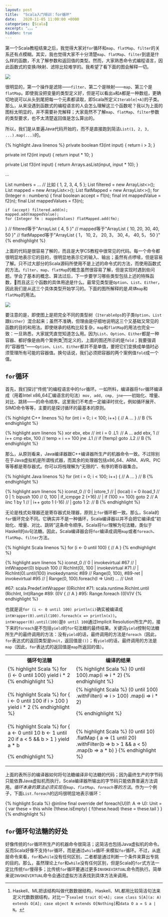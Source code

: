 ```yaml
---
layout: post
title:  "Scala入门培训：for循环"
date:   2020-11-05 11:00:00 +0000
categories: [Scala]
excerpt: "。。。"
hidden: true
---
```


第一个Scala教程结束之后，我觉得大家对`for`循环和`map`、`flatMap`、`filter`的关系还有点模糊。其实，我也觉得大家不十分清楚`map`、`flatMap`、`filter`到底是什么样的函数，不太了解参数和返回值的类型。然而，大家熟悉命令式编程语言，因此函数式的变换/映射、滤除比较难学的。我希望了看下面的图会解释一切。

![](/assets/2020-11-20-scalatraining2/fmfm.png)

很明显的，第一个操作是滤除——`filter`、第二个是映射——`map`、第三个是`flatMap`。即使我没把变量的类型定义好，但是可以看出`a`和`A`都是一种数组，更确切地说可以从头到尾把每一个元素都读取，即Scala所定义`Iterable[+A]`的子类。那么，从来没遇到函数式的编程语言的人会怎么理解这三个函数呢？我以为上面的图标太明显的，并不需要补充解释；大家竟然不了解`map`、`flatMap`、`filter`参数的类型要求，也不太清楚返回值是怎么算出的。

所以，我们是从普遍Java代码开始的，而不是直接跑到简洁`List(1, 2, 3, ...).map(...)`的。

{% highlight Java linenos %}
private boolean f3(int input) {
    return i > 3;
}

private int f2(int input) {
    return input * 10;
}

private List<Integer> f3(int input) {
    return Arrays.asList(input, input * 10);
}

...

List<Integer> numbers    = ... // 比如 { 1, 2, 3, 4, 5 };
List<Integer> filtered   = new ArrayList<>();
List<Integer> mapped     = new ArrayList<>();
List<Integer> flatMapped = new ArrayList<>();
for (Integer n : numbers) {
    final boolean accept             = f1(n);
    final int mappedValue            = f2(n);
    final List<Integer> mappedValues = f3(n);

    if (accept) filtered.add(n);
    mapped.add(mappedValue);
    for (Integer fm : mappedValues) flatMapped.add(fm);
}
// filtered等于"ArrayList { 4, 5 }"
// mapped等于"ArrayList { 10, 20, 30, 40, 50 }"
// flatMapped等于"ArrayList { 1， 10, 2， 20, 3， 30, 4， 40, 5， 50 }"
{% endhighlight %}

上面的代码是很容易了解的，而且是大学CS教程中很常见的代码。每一个命令都很明显地表示它的目的，很明显地表示它的输入、输出；虽然有点啰嗦，但是容易了解。只不过大部分的Scala源码所使用不是上述的命令式的方法，而使用函数式的方法。`filter`、`map`、`flatMap`的概念虽然很容易了解，但是实现时遇到些问题。学会了基本的概念、算法过后，下一步要学习哪些类型包括上述的特殊函数，而且这三个函数的具体用途是什么。最常见类型是`Option`、`List`、`Either`，因此我们是从这三个具体类型开始学习的。下面的图所解释的是*具体*`map`和`flatMap`的用法。

![](/assets/2020-11-20-scalatraining2/fmfmt.png)

要注意的是，即使图上是把完全不同的类型树（`IterableOps`的子类`Option`、`List`跟`Either`）混合起来；虽然不准确，但理由是仔细地说明这三个又基础又常见的函数的目的和用法。即使继承的结构比较复杂，`map`和`flatMap`的用法也完全一致：一旦熟悉，大家就凭直觉知道怎么用。因为`List`、`Option`、`Either`都是一种容器、都好像是由两个案例类[^1]而定义的，上面的图还所示的是`fold`；我要强调的“容器性“——`Option`、`List`、`Either`都并不是单值，要把它们变换成单值时必须管理所有可能的容器值。换句话说，我们必须把容器的两个案例值`fold`成一个值。

## `for`循环
首先，我们探讨“传统”的编程语言中的`for`循环。一如所料，编译器将`for`循环编译成（用着Intel x86_64汇编语言的句法）`mov, add, cmp, jne`——初始化、增量、对比、跳转——的命令顺序。这里我们不考虑一定编译时优化，例如循环展开、SIMD命令等等，主要的是探讨循环的最基本的原则。

{% highlight C++ linenos %}
for (int i = 0; i < 100; i++) {
    // A
    ...
} 
// B
{% endhighlight %}

{% highlight asm linenos %}
    xor     ebx, ebx    // int i = 0
.L1:                        // A
    ...
    add     ebx, 1      // i++
    cmp     ebx, 100    // temp = i == 100
    jne     .L1         // if (!temp) goto .L2
// B
{% endhighlight %}

那么，从原则看来，Java编译器跟C++编译器所生产的机器命令一致。不过除别在于Java虚拟机是所谓栈式器，而其余的处理器包括x86_64、ARM、AVR、PIC等等都是寄存器式。你可以将栈理解为“无限的”、有序的寄存器集合。

{% highlight Java linenos %}
for (int i = 0; i < 100; i++) {
    // A
    ...
} 
// B
{% endhighlight %}

{% highlight asm linenos %}
    iconst_0            // 0                        | 
    istore_1            //                          | (local) i = 0
    iload_1             // 0                        | 
1:
    bipush 100          // 0, 100                   |
    if_icmpge 2 (+16)   //                          | if (100 >= 100) goto 2
    // A
    iinc 1 by 1         //                          | i++
    goto 1 (-16)        //                          | goto 1
2:  // B
{% endhighlight %}


<!--
{% highlight Rust linenos %}
for i in 0..100 {
    // A
    ...
}
{% endhighlight %}

{% highlight asm linenos %}
        xor     ebp, ebp            // i = 0
.L2:
        // A
        ...
        add     ebp, 1              // i++
        cmp     ebp, 100            // temp = i == 100
        jne     .L2                 // if (!temp) goto .L2
// B
{% endhighlight %}

{% highlight Rust linenos %}
for i in 0..<100 {
    // A
    ...
}
// B
{% endhighlight %}

{% highlight asm linenos %}
        xor     r12d, r12d          // i = 0
.L2:
        // A
        lea     r12, [r12 + 1]      // i++
        cmp     r12, 100            // temp = i == 100
        jne     .L2                 // if (!temp) goto .L2
// B
{% endhighlight %}
-->

无论是栈式处理器还是寄存器式处理器，原则上`for`循环都一致。那么，Scala的`for`循环完全不同。它确实并不是一种循环，Scala编译器以并不会把它编译成“初始化、增量、对比、跳转”这条命令顺序。Scala将`for`理解为句法糖，类似于Haskell的`do`句法糖。因此，Scala编译器会将`for`编译成调用`map`或者`foreach`、`flatMap`、`filter`方法。

{% highlight Scala linenos %}
for (i <- 0 until 100) {
  // A
}
{% endhighlight %}

{% highlight asm linenos %}
    iconst_0            // 0                        |
    invokevirtual #67   //                          | intWrapper(0)
    bipush 100          // RichInt(0), 100          |
    invokevirtual #71   //                          | RichInt(0).until(100)
    invokedynamic #89   // Range(0, 100), #89-ret   |
    invokevirtual #95   //                          | Range(0, 100).foreach(I => Unit)
    ...                 // Unit

#67: scala.Predef.intWrapper (I)RichInt
#71: scala.runtime.RichInt.until (RichInt, Int)Range
#89: <anonymous> (I)V { // A }
#95: Range.foreach ((I)V)V
{% endhighlight %}

也就是说`for (i <- 0 until 100) println(i)`确实被编译成`intWrapper(0).until(100).foreach(x => println(x))`。`intWrapper(0).until(100)`是`0 until 100`通过Implicit Resolution所生产的，接下来的`foreach`是不包括`yield`的`for`句法糖的最终结果。关键词`yield`控制句法糖所生产的最终调用的方法：没有`yield`的话，最终调用的方法是`foreach`（因此，`for`表达式的返回类型是`Unit`，返回值是`()`）；有`yield`的话，最终调用的方法是`map`（因此，`for`表达式的返回值是`map`所返回的值）。

<table class="rouge-table">
<tr>
    <th>循环句法糖</th>
    <th>编译的结果</th>
</tr>
<tr>
    <td>
{% highlight Scala %}
for (i <- 0 until 100) yield i * 2
{% endhighlight %}
    </td>
    <td>
{% highlight Scala %}
(0 until 100).map(i => i * 2)
{% endhighlight %}
    </td>
</tr>
<tr>
    <td>
{% highlight Scala %}
for {
  i <- 0 until 100
  if i > 100
} yield i * 2
{% endhighlight %}
    </td>
    <td>
{% highlight Scala %}
(0 until 100)
  .withFilter(i => i > 100)
  .map(i => i * 2)
 
{% endhighlight %}
    </td>
</tr>
<tr>
    <td>
{% highlight Scala %}
for {
  a <- 0 until 10
  b <- 1 until 20
  if a < 5 && b > 1
} yield a * b
 
{% endhighlight %}
    </td>
    <td>
{% highlight Scala %}
(0 until 10)
  .flatMap { a => 
    (1 until 20)
      .withFilter(b => b > 1 && a < 5)
      .map(b => a * b)
  } 
{% endhighlight %}
    </td>
</tr>
</table>

上面的表所示的编译器如何将句法糖编译非句法糖的代码；因为最终生产的字节码只能依靠Java虚拟机而执行，Scala编译器所输出的字节码只能依靠普遍方法调用。*循环本身的算法必须实现在`map`、`flatMap`、`foreach`等的方法*。作为一个例子，下面`List.foreach`的远吗很明显地表示循环：

{% highlight Scala %}
@inline final override def foreach[U](f: A => U): Unit = {
  var these = this
  while (!these.isEmpty) {
    f(these.head)
    these = these.tail
  }
}
{% endhighlight %}

## `for`循环句法糖的好处
好像传统的`for`循环所生产的机器命令很简洁；这简洁也包括Java虚拟机的命令。反而Scala好像不支持`for`循环，而是通过`while`循环·来模拟`for`循环。不过，从底层命令来看，`for`和`while`没有任何区别，二者都是通过判断一个条件来算出专挑的目的。那么，虽然理论上`for`和`while`没有任何区别，但是Scala的`for`式方法一定比传统`for`慢得多；比传统`for`循环要通过更多`INVOKEVIRTUAL`命令而执行。简单来说`INVOKEVIRTUAL`命令会通过虚拟方法表找到具体方法来调用。


[^1]: Haskell、ML把该结构叫做代数数据结构，Haskell、ML都用比较简洁句法来定义代数数据结构，对比一下`sealed trait O[+A]; case class S[A](a: A) extends O[A]; case object N extends O[Nothing]`和`data O a = S a | N`。

<!--
且十分正常。对吧？呵呵，得看情况，更具体地说，在多线情况下上面的代码会出race condition。该race condition会被`numbers`数组同时变、读取引起的。那么，Java包括一个比较有意思的关键词，即`final`。大家都知道定义为`final`代表着变量的值是不可变的，那么不可变的变量怎么能调用类似于`add`的函数呢？其实，在Java，更正确地说JVM，把`final`定义为“指针”是不可变的，而指针所指的实例不是因为`final`而受到任何限制的。

{% highlight Java linenos %}
final List<Integer> numbers    = Arrays.asList(1, 2, 3, 4, 5);
final List<Integer> filtered   = new ArrayList<>();
final List<Integer> mapped     = new ArrayList<>();
final List<Integer> flatMapped = new ArrayList<>();

// 虽然定义为final，还能调用`add`方法
{% endhighlight %}

这里要对比一下C++所带来的`const`。C++的`const`确实是代表着常数、不可变的值。

{% highlight Java linenos %}
const std::vector<int> numbers = { 1, 2, 3, 4, 5 };
numbers.push_back(6);   // 编译时报错：*const* std::vector<int> 不包含着push_back函数
{% endhighlight %}

为什么要谈谈`final`、不可变的变量呢？因为可以把`final`直接翻译到Scala的`val`。我强烈推荐大家都尽量使用`val`；通过`val`可以写更容易了解的代码，一旦我们为某一个定义为`val`的变量赋值好，变量的值不会被改变的。把所有的变量都定义为`val`，一旦有一定的值，我们确定它的值不会再变。可惜，在JVM语言中，`final`本身不能保证不可变性。因为上面描述的`final`规则，我们还必须依赖不可变的数据结构。

通过某一个算法 𝑓 把每一个元素映射另外一个元素

通过某一个算法 𝑓 把每一个元素映射另外一个数组，然后把返回的数组里的每一个元素添加于结果
-->
